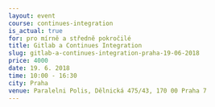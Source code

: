 ```yaml
---
layout: event
course: continues-integration
is_actual: true
for: pro mírně a středně pokročilé
title: Gitlab a Continues Integration
slug: gitlab-a-continues-integration-praha-19-06-2018
price: 4000
date: 19. 6. 2018
time: 10:00 - 16:30
city: Praha
venue: Paralelni Polis, Dělnická 475/43, 170 00 Praha 7
---
```


